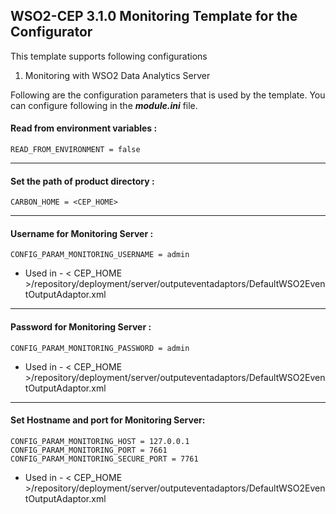 WSO2-CEP 3.1.0 Monitoring Template for the Configurator
-------------------------------------------------------------------------------------

This template supports following configurations

1. Monitoring with WSO2 Data Analytics Server

Following are the configuration parameters that is used by the template.
You can configure following in the ***module.ini*** file.

#### Read from environment variables :


    READ_FROM_ENVIRONMENT = false
 

-------------------------------------------------------------------------------------

#### Set the path of product directory :

    CARBON_HOME = <CEP_HOME>

---

#### Username for Monitoring Server : 

    CONFIG_PARAM_MONITORING_USERNAME = admin

* Used in - < CEP_HOME >/repository/deployment/server/outputeventadaptors/DefaultWSO2EventOutputAdaptor.xml

---

#### Password for Monitoring Server :

    CONFIG_PARAM_MONITORING_PASSWORD = admin

* Used in - < CEP_HOME >/repository/deployment/server/outputeventadaptors/DefaultWSO2EventOutputAdaptor.xml

---

#### Set Hostname and port for Monitoring Server:

    CONFIG_PARAM_MONITORING_HOST = 127.0.0.1
    CONFIG_PARAM_MONITORING_PORT = 7661
    CONFIG_PARAM_MONITORING_SECURE_PORT = 7761

* Used in - < CEP_HOME >/repository/deployment/server/outputeventadaptors/DefaultWSO2EventOutputAdaptor.xml

